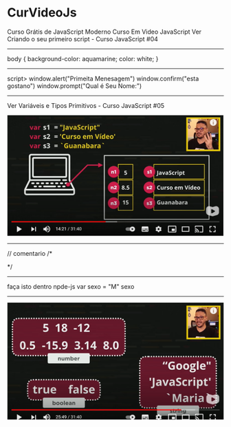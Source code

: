 # CurVideoJs
Curso Grátis de JavaScript Moderno
 Curso Em Video JavaScript
 Ver Criando o seu primeiro script - Curso JavaScript #04
 ***********************************
 body
            {
                background-color: aquamarine;
                color: white;
            }
*************************************  
 script> 
        window.alert("Primeita Menesagem")
        window.confirm("esta gostano")
        window.prompt("Qual é Seu Nome:")
    </script>
******************************************
Ver 
Variáveis e Tipos Primitivos - Curso JavaScript #05

 ![gersones](https://github.com/GersonESS/CurVideoJs/blob/main/vicur001.PNG)
*************************************

// comentario
/*

*/
**********************
faça isto dentro npde-js
var sexo = "M"
sexo 
**************************
 ![gersones](https://github.com/GersonESS/CurVideoJs/blob/main/vicur002.PNG)
